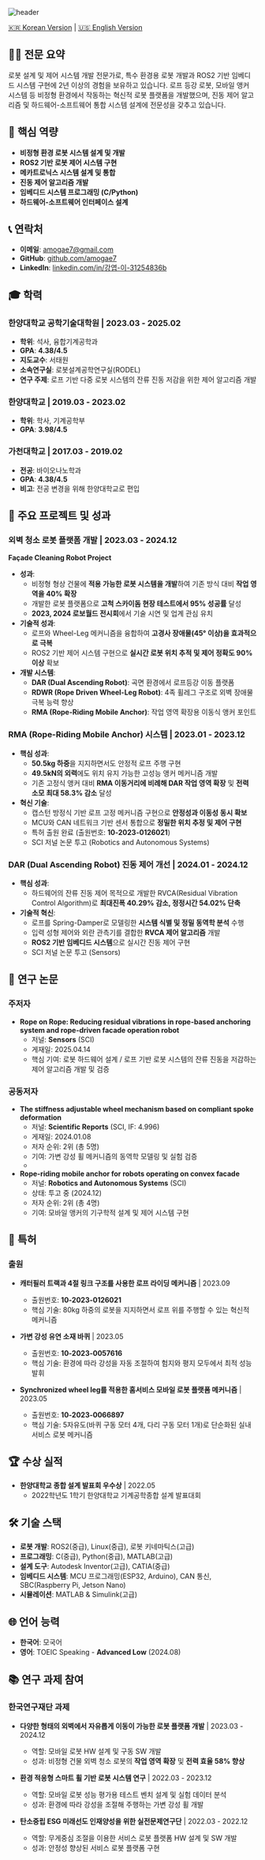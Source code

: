 ![header](https://capsule-render.vercel.app/api?type=waving&color=auto&height=250&section=header&text=Lee_KangYub's&fontSize=60&desc=profile%20&descAlign=78)

[🇰🇷 Korean Version](/ko/) | [🇺🇸 English Version](/en/)
## 👨‍💻 전문 요약
로봇 설계 및 제어 시스템 개발 전문가로, 특수 환경용 로봇 개발과 ROS2 기반 임베디드 시스템 구현에 2년 이상의 경험을 보유하고 있습니다. 로프 등강 로봇, 모바일 앵커 시스템 등 비정형 환경에서 작동하는 혁신적 로봇 플랫폼을 개발했으며, 진동 제어 알고리즘 및 하드웨어-소프트웨어 통합 시스템 설계에 전문성을 갖추고 있습니다.

## 🔑 핵심 역량
- **비정형 환경 로봇 시스템 설계 및 개발**
- **ROS2 기반 로봇 제어 시스템 구현**
- **메카트로닉스 시스템 설계 및 통합**
- **진동 제어 알고리즘 개발**
- **임베디드 시스템 프로그래밍 (C/Python)**
- **하드웨어-소프트웨어 인터페이스 설계**

## 📞 연락처
- **이메일**: amogae7@gmail.com 
- **GitHub**: [github.com/amogae7](https://github.com/amogae7)
- **LinkedIn**: [linkedin.com/in/강엽-이-31254836b](https://www.linkedin.com/in/강엽-이-31254836b/)
  
## 🎓 학력

### 한양대학교 공학기술대학원 | 2023.03 - 2025.02
- **학위**: 석사, 융합기계공학과
- **GPA**: **4.38/4.5**
- **지도교수**: 서태원
- **소속연구실**: 로봇설계공학연구실(RODEL)
- **연구 주제**: 로프 기반 다중 로봇 시스템의 잔류 진동 저감을 위한 제어 알고리즘 개발

### 한양대학교 | 2019.03 - 2023.02
- **학위**: 학사, 기계공학부
- **GPA**: **3.98/4.5**

### 가천대학교 | 2017.03 - 2019.02
- **전공**: 바이오나노학과
- **GPA**: **4.38/4.5**
- **비고**: 전공 변경을 위해 한양대학교로 편입

## 💼 주요 프로젝트 및 성과

### 외벽 청소 로봇 플랫폼 개발 | 2023.03 - 2024.12
**Façade Cleaning Robot Project**
- **성과**:
  - 비정형 형상 건물에 **적용 가능한 로봇 시스템을 개발**하여 기존 방식 대비 **작업 영역을 40% 확장**
  - 개발한 로봇 플랫폼으로 **고척 스카이돔 현장 테스트에서 95% 성공률** 달성
  - **2023, 2024 로보월드 전시회**에서 기술 시연 및 업계 관심 유치
- **기술적 성과**:
  - 로프와 Wheel-Leg 메커니즘을 융합하여 **고경사 장애물(45° 이상)을 효과적으로 극복**
  - ROS2 기반 제어 시스템 구현으로 **실시간 로봇 위치 추적 및 제어 정확도 90% 이상** 확보
- **개발 시스템**:
  - **DAR (Dual Ascending Robot)**: 곡면 환경에서 로프등강 이동 플랫폼
  - **RDWR (Rope Driven Wheel-Leg Robot)**: 4족 휠레그 구조로 외벽 장애물 극복 능력 향상
  - **RMA (Rope-Riding Mobile Anchor)**: 작업 영역 확장용 이동식 앵커 포인트

### RMA (Rope-Riding Mobile Anchor) 시스템 | 2023.01 - 2023.12
- **핵심 성과**:
  - **50.5kg 하중**을 지지하면서도 안정적 로프 주행 구현
  - **49.5kN의 외력**에도 위치 유지 가능한 고성능 앵커 메커니즘 개발
  - 기존 고정식 앵커 대비 **RMA 이동거리에 비례해 DAR 작업 영역 확장** 및 **전력 소모 최대 58.3% 감소** 달성
- **혁신 기술**:
  - 캡스턴 방정식 기반 로프 고정 메커니즘 구현으로 **안정성과 이동성 동시 확보**
  - MCU와 CAN 네트워크 기반 센서 통합으로 **정밀한 위치 추정 및 제어 구현**
  - 특허 출원 완료 (출원번호: **10-2023-0126021**)
  - SCI 저널 논문 투고 (Robotics and Autonomous Systems)

### DAR (Dual Ascending Robot) 진동 제어 개선 | 2024.01 - 2024.12
- **핵심 성과**:
  - 하드웨어의 잔류 진동 제어 목적으로 개발한 RVCA(Residual Vibration Control Algorithm)로 **최대진폭 40.29% 감소, 정정시간 54.02% 단축**
- **기술적 혁신**:
  - 로프를 Spring-Damper로 모델링한 **시스템 식별 및 정밀 동역학 분석** 수행
  - 입력 성형 제어와 외란 관측기를 결합한 **RVCA 제어 알고리즘** 개발
  - **ROS2 기반 임베디드 시스템**으로 실시간 진동 제어 구현
  - SCI 저널 논문 투고 (Sensors)

## 📑 연구 논문

### 주저자
- **Rope on Rope: Reducing residual vibrations in rope-based anchoring system and rope-driven facade operation robot**
  - 저널: **Sensors** (SCI)
  - 게재일: 2025.04.14
  - 핵심 기여: 로봇 하드웨어 설계 / 로프 기반 로봇 시스템의 잔류 진동을 저감하는 제어 알고리즘 개발 및 검증

### 공동저자
- **The stiffness adjustable wheel mechanism based on compliant spoke deformation**
  - 저널: **Scientific Reports** (SCI, IF: 4.996)
  - 게재일: 2024.01.08
  - 저자 순위: 2위 (총 5명)
  - 기여: 가변 강성 휠 메커니즘의 동역학 모델링 및 실험 검증
  - 
- **Rope-riding mobile anchor for robots operating on convex facade**
  - 저널: **Robotics and Autonomous Systems** (SCI)
  - 상태: 투고 중 (2024.12)
  - 저자 순위: 2위 (총 4명)
  - 기여: 모바일 앵커의 기구학적 설계 및 제어 시스템 구현

## 📜 특허

### 출원
- **캐터필러 트랙과 4절 링크 구조를 사용한 로프 라이딩 메커니즘** | 2023.09
  - 출원번호: **10-2023-0126021**
  - 핵심 기술: 80kg 하중의 로봇을 지지하면서 로프 위를 주행할 수 있는 혁신적 메커니즘

- **가변 강성 유연 소재 바퀴** | 2023.05
  - 출원번호: **10-2023-0057616**
  - 핵심 기술: 환경에 따라 강성을 자동 조절하여 험지와 평지 모두에서 최적 성능 발휘

- **Synchronized wheel leg를 적용한 홈서비스 모바일 로봇 플랫폼 메커니즘** | 2023.05
  - 출원번호: **10-2023-0066897**
  - 핵심 기술: 5자유도(바퀴 구동 모터 4개, 다리 구동 모터 1개)로 단순화된 실내 서비스 로봇 메커니즘

## 🏆 수상 실적
- **한양대학교 종합 설계 발표회 우수상** | 2022.05
  - 2022학년도 1학기 한양대학교 기계공학종합 설계 발표대회

## 🛠️ 기술 스택
- **로봇 개발**: ROS2(중급), Linux(중급), 로봇 키네마틱스(고급)
- **프로그래밍**: C(중급), Python(중급), MATLAB(고급)
- **설계 도구**: Autodesk Inventor(고급), CATIA(중급)
- **임베디드 시스템**: MCU 프로그래밍(ESP32, Arduino), CAN 통신, SBC(Raspberry Pi, Jetson Nano)
- **시뮬레이션**: MATLAB & Simulink(고급)

## 🌐 언어 능력
- **한국어**: 모국어
- **영어**: TOEIC Speaking - **Advanced Low** (2024.08)

## 📚 연구 과제 참여

### 한국연구재단 과제
- **다양한 형태의 외벽에서 자유롭게 이동이 가능한 로봇 플랫폼 개발** | 2023.03 - 2024.12
  - 역할: 모바일 로봇 HW 설계 및 구동 SW 개발
  - 성과: 비정형 건물 외벽 청소 로봇의 **작업 영역 확장** 및 **전력 효율 58% 향상**

- **환경 적응형 스마트 휠 기반 로봇 시스템 연구** | 2022.03 - 2023.12
  - 역할: 모바일 로봇 성능 평가용 테스트 벤치 설계 및 실험 데이터 분석
  - 성과: 환경에 따라 강성을 조절해 주행하는 가변 강성 휠 개발

- **탄소중립 ESG 미래선도 인재양성을 위한 실전문제연구단** | 2022.03 - 2022.12
  - 역할: 무게중심 조절을 이용한 서비스 로봇 플랫폼 HW 설계 및 SW 개발
  - 성과: 안정성 향상된 서비스 로봇 플랫폼 구현
